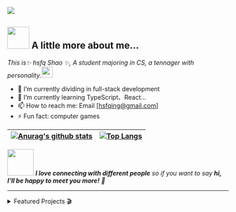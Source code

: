 ![](https://s1.ax1x.com/2022/03/22/qKdz8A.png)

## <img src="https://media.giphy.com/media/WUlplcMpOCEmTGBtBW/giphy.gif" width="50"> A little more about me...  

<p><em>This is✨ hsfq Shao ✨, A student majoring in CS, a tennager with personality.<img src="https://media.giphy.com/media/VgCDAzcKvsR6OM0uWg/giphy.gif" width="25"> 
</em></p>

<!--
**J1aM1ng/J1aM1ng** is a ✨ _special_ ✨ repository because its `README.md` (this file) appears on your GitHub profile.

Here are some ideas to get you started:

- 🔭 I’m currently working on ...
- 🌱 I’m currently learning ...
- 👯 I’m looking to collaborate on ...
- 🤔 I’m looking for help with ...
- 💬 Ask me about ...
- 📫 How to reach me: ...
- 😄 Pronouns: ...
- ⚡ Fun fact: ...
-->
- 🔭 I’m currently dividing in full-stack development
- 🌱 I’m currently learning TypeScript、React...
- 📫 How to reach me: Email [hsfqing@gmail.com]
- ⚡ Fun fact: computer games

| [![Anurag's github stats](https://github-readme-stats.vercel.app/api?username=J1aM1ng)](https://github.com/anuraghazra/github-readme-stats) | [![Top Langs](https://github-readme-stats.vercel.app/api/top-langs/?username=J1aM1ng&hide=c,assembly,logos,makefile,VHDL,cmake&layout=compact)](https://github.com/anuraghazra/github-readme-stats) |
| ------------------------------------------------------------ | ------------------------------------------------------------ |

<img src="https://media.giphy.com/media/LnQjpWaON8nhr21vNW/giphy.gif" width="60"> <em><b>I love connecting with different people</b> so if you want to say <b>hi, I'll be happy to meet you more!</b> 🤗</em>

------



<details>
<summary>Featured Projects 🎬</summary>


### Featured Projects 🎬

-  [SDUCS-Material](https://github.com/J1aM1ng/SDUCS-Material)
-  [leetcode-practice](https://github.com/J1aM1ng/leetcode-practice)

</details>
